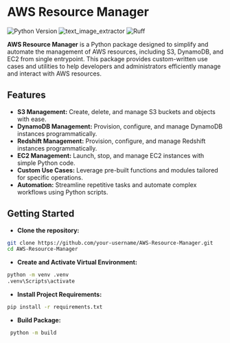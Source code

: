 # AWS Resource Manager
![Python Version](https://img.shields.io/badge/python-3.10%20|%203.11%20|%203.12%20|%203.13-blue)
![text_image_extractor](https://img.shields.io/badge/My%20Package-unreleased-yell)
![Ruff](https://img.shields.io/endpoint?url=https://raw.githubusercontent.com/astral-sh/ruff/main/assets/badge/v2.json)

**AWS Resource Manager** is a Python package designed to simplify and automate the management of AWS
resources, including S3, DynamoDB, and EC2 from  single entrypoint. This package provides custom-written
use cases and utilities to help developers and administrators efficiently manage and interact with AWS
resources.

## Features

- **S3 Management:** Create, delete, and manage S3 buckets and objects with ease.
- **DynamoDB Management:** Provision, configure, and manage DynamoDB instances programmatically.
- **Redshift Management:** Provision, configure, and manage Redshift instances programmatically.
- **EC2 Management:** Launch, stop, and manage EC2 instances with simple Python code.
- **Custom Use Cases:** Leverage pre-built functions and modules tailored for specific operations.
- **Automation:** Streamline repetitive tasks and automate complex workflows using Python scripts.

## Getting Started

- **Clone the repository:**
```bash
git clone https://github.com/your-username/AWS-Resource-Manager.git
cd AWS-Resource-Manager
```

- **Create and Activate Virtual Environment:**
```bash
python -m venv .venv
.venv\Scripts\activate

```

- **Install Project Requirements:**
```bash
pip install -r requirements.txt
```

- **Build Package:**
```bash
 python -m build
```
